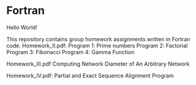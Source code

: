 # Fortran

Hello World!

This repository contains group homework assignments written in Fortran code. 
Homework_II.pdf:
Program 1: Prime numbers
Program 2: Factorial
Program 3: Fibonacci 
Program 4: Gamma Function

Homework_III.pdf
Computing Network Diameter of An Arbitrary Network

Homework_IV.pdf:
Partial and Exact Sequence Alignment Program
